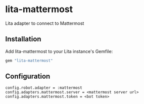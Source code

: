 # lita-mattermost

Lita adapter to connect to Mattermost

## Installation

Add lita-mattermost to your Lita instance's Gemfile:

``` ruby
gem "lita-mattermost"
```

## Configuration

```
config.robot.adapter = :mattermost
config.adapters.mattermost.server = <mattermost server url>
config.adapters.mattermost.token = <bot token>
```
